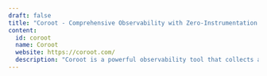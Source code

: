 ```yaml
---
draft: false
title: "Coroot - Comprehensive Observability with Zero-Instrumentation for Real-Time Insights"
content:
  id: coroot
  name: Coroot
  website: https://coroot.com/
  description: "Coroot is a powerful observability tool that collects and analyzes metrics, logs, and traces automatically to give you actionable insights, ensuring 100% coverage and easy anomaly detection without manual configuration."
---
```

